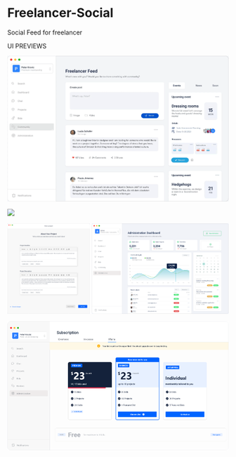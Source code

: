 # Freelancer-Social
Social Feed for freelancer

UI PREVIEWS

![](https://github.com/alberkko/Freelancer-Social/blob/main/free-vid-2.gif)

![](https://github.com/alberkko/Freelancer-Social/blob/main/free-vid-1.gif)

![](https://github.com/alberkko/Freelancer-Social/blob/main/free_tt.png)

![](https://github.com/alberkko/Freelancer-Social/blob/main/free6.png)
